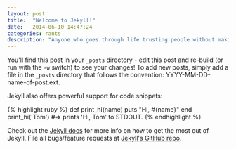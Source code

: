 ```yaml
---
layout: post
title:  "Welcome to Jekyll!"
date:   2014-06-10 14:47:24
categories: rants
description: "Anyone who goes through life trusting people without making sure they are worthy of trust is a fool. Yet there are people who may be trusted, men as well as women. There are are as many difference in their natures as there are flowers in these meadows."
---
```


You'll find this post in your `_posts` directory - edit this post and re-build (or run with the `-w` switch) to see your changes!
To add new posts, simply add a file in the `_posts` directory that follows the convention: YYYY-MM-DD-name-of-post.ext.

Jekyll also offers powerful support for code snippets:

{% highlight ruby %}
def print_hi(name)
  puts "Hi, #{name}"
end
print_hi('Tom')
#=> prints 'Hi, Tom' to STDOUT.
{% endhighlight %}

Check out the [Jekyll docs][jekyll] for more info on how to get the most out of Jekyll. File all bugs/feature requests at [Jekyll's GitHub repo][jekyll-gh].

[jekyll-gh]: https://github.com/jekyll/jekyll
[jekyll]:    http://jekyllrb.com
